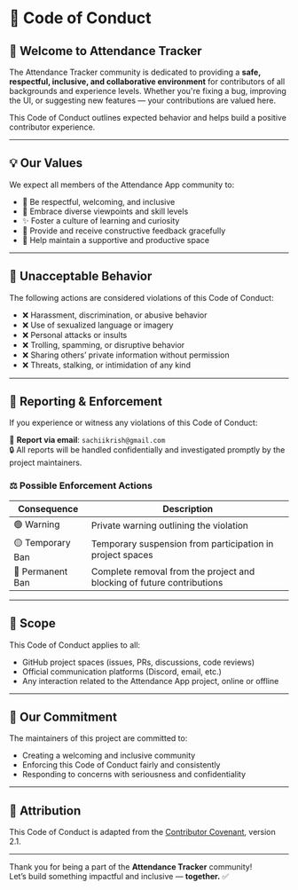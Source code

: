 # 📜 Code of Conduct

## 👋 Welcome to Attendance Tracker

The Attendance Tracker community is dedicated to providing a **safe, respectful, inclusive, and collaborative environment** for contributors of all backgrounds and experience levels. Whether you're fixing a bug, improving the UI, or suggesting new features — your contributions are valued here.

This Code of Conduct outlines expected behavior and helps build a positive contributor experience.

---

## 💡 Our Values

We expect all members of the Attendance App community to:

- 🤝 Be respectful, welcoming, and inclusive  
- 🧠 Embrace diverse viewpoints and skill levels  
- ✨ Foster a culture of learning and curiosity  
- 📝 Provide and receive constructive feedback gracefully  
- 🌱 Help maintain a supportive and productive space

---

## 🚫 Unacceptable Behavior

The following actions are considered violations of this Code of Conduct:

- ❌ Harassment, discrimination, or abusive behavior  
- ❌ Use of sexualized language or imagery  
- ❌ Personal attacks or insults  
- ❌ Trolling, spamming, or disruptive behavior  
- ❌ Sharing others’ private information without permission  
- ❌ Threats, stalking, or intimidation of any kind

---

## 🙋 Reporting & Enforcement

If you experience or witness any violations of this Code of Conduct:

📧 **Report via email**: `sachiikrish@gmail.com`  
🔒 All reports will be handled confidentially and investigated promptly by the project maintainers.

### ⚖️ Possible Enforcement Actions

| Consequence       | Description                                                               |
|-------------------|---------------------------------------------------------------------------|
| 🟢 Warning         | Private warning outlining the violation                                   |
| 🟡 Temporary Ban   | Temporary suspension from participation in project spaces                 |
| 🔴 Permanent Ban   | Complete removal from the project and blocking of future contributions    |

---

## 👥 Scope

This Code of Conduct applies to all:

- GitHub project spaces (issues, PRs, discussions, code reviews)  
- Official communication platforms (Discord, email, etc.)  
- Any interaction related to the Attendance App project, online or offline

---

## 🤝 Our Commitment

The maintainers of this project are committed to:

- Creating a welcoming and inclusive community  
- Enforcing this Code of Conduct fairly and consistently  
- Responding to concerns with seriousness and confidentiality

---

## 📝 Attribution

This Code of Conduct is adapted from the [Contributor Covenant](https://www.contributor-covenant.org/version/2/1/code_of_conduct.html), version 2.1.

---

Thank you for being a part of the **Attendance Tracker** community!  
Let’s build something impactful and inclusive — **together.** ✅
